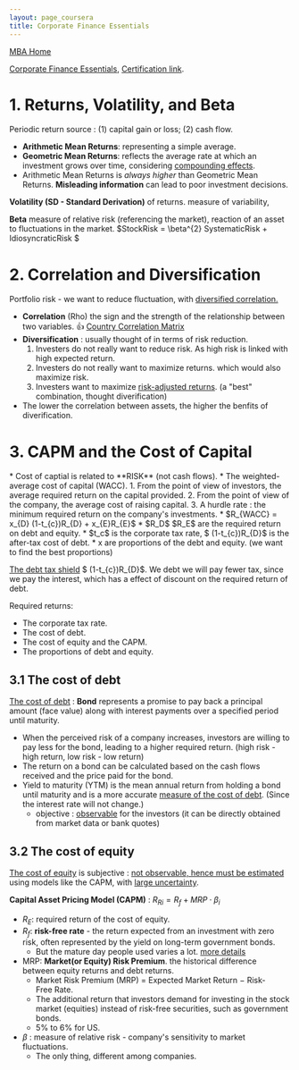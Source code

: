 ```yaml
---
layout: page_coursera
title: Corporate Finance Essentials
---
```


[MBA Home](../../0index)

[Corporate Finance Essentials](https://www.coursera.org/learn/corporate-finance-essentials/home/week/1), [Certification link](https://www.coursera.org/account/accomplishments/verify/).


# 1. Returns, Volatility, and Beta

Periodic return source : (1) capital gain or loss; (2) cash flow.
* **Arithmetic Mean Returns**: representing a simple average.
* **Geometric Mean Returns**: reflects the average rate at which an investment grows over time, considering <u>compounding effects</u>.
* Arithmetic Mean Returns is *always higher* than Geometric Mean Returns. **Misleading information** can lead to poor investment decisions.

**Volatility (SD - Standard Derivation)** of returns. measure of variability,

**Beta** measure of relative risk (referencing the market), reaction of an asset to fluctuations in the market. $StockRisk = \beta^{2} SystematicRisk + IdiosyncraticRisk $

# 2. Correlation and Diversification

Portfolio risk - we want to reduce fluctuation, with <u>diversified correlation.</u>

* **Correlation** (Rho) the sign and the strength of the relationship between two variables.
👍 [Country Correlation Matrix](https://www.msci.com/zh/research-and-insights/global-investing-trends/global-country-correlation-matrix)
* **Diversification** : usually thought of in terms of risk reduction.
  1. Investers do not really want to reduce risk. As high risk is linked with high expected return.
  2. Investers do not really want to maximize returns. which would also maximize risk.
  3. Investers want to maximize <u>risk-adjusted returns</u>. (a "best" combination, thought diverification)
* The lower the correlation between assets, the higher the benfits of diverification.

# 3. CAPM and the Cost of Capital
<p></p>
* Cost of captial is related to **RISK** (not cash flows).
* The weighted-average cost of capital (WACC).
  1. From the point of view of investors, the average required return on the capital provided.
  2. From the point of view of the company, the average cost of raising capital.
  3. A hurdle rate : the minimum required return on the company's investments.
* $R_{WACC} = x_{D} (1-t_{c})R_{D} + x_{E}R_{E}$
  * $R_D$ $R_E$ are the required return on debt and equity.
  * $t_c$ is the corporate tax rate, $ (1-t_{c})R_{D}$ is the after-tax cost of debt.
  * x are proportions of the debt and equity. (we want to find the best proportions)

<u>The debt tax shield</u> $ (1-t_{c})R_{D}$. We debt we will pay fewer tax, since we pay the interest, which has a effect of discount on the required return of debt.

Required returns:
* The corporate tax rate.
* The cost of debt.
* The cost of equity and the CAPM.
* The proportions of debt and equity.

## 3.1 The cost of debt

<u>The cost of debt</u> : **Bond** represents a promise to pay back a principal amount (face value) along with interest payments over a specified period until maturity.
* When the perceived risk of a company increases, investors are willing to pay less for the bond, leading to a higher required return. (high risk - high return, low risk - low return)
* The return on a bond can be calculated based on the cash flows received and the price paid for the bond.
* Yield to maturity (YTM) is the mean annual return from holding a bond until maturity and is a more accurate <u>measure of the cost of debt</u>. (Since the interest rate will not change.)
  * objective : <u>observable</u> for the investors (it can be directly obtained from market data or bank quotes)

## 3.2 The cost of equity

<u>The cost of equity</u> is subjective : <u>not observable, hence must be estimated</u> using models like the CAPM, with <u>large uncertainty</u>.

**Capital Asset Pricing Model (CAPM)** : $R_{Ri} = R_{f} + MRP \cdot \beta_{i}$

* $R_{E}$: required return of the cost of equity.
* $R_{f}$: **risk-free rate** - the return expected from an investment with zero risk, often represented by the yield on long-term government bonds.
  * But the mature day people used varies a lot. [more details](/Study/Finance/theory/01words)
* MRP: **Market(or Equity) Risk Premium**. the historical difference between equity returns and debt returns.
  * Market Risk Premium (MRP) = Expected Market Return − Risk-Free Rate.
  * The additional return that investors demand for investing in the stock market (equities) instead of risk-free securities, such as government bonds.
  * 5% to 6% for US.
* $\beta$ : measure of relative risk - company's sensitivity to market fluctuations.
  * The only thing, different among companies.

